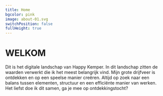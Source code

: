 ```yaml
---
title: Home
bgcolor: pink
image: about-01.svg
switchPosition: false
fullHeight: true
---
```


# WELKOM

Dit is het digitale landschap van Happy Kemper. In dit landschap zitten de waarden verwerkt die ik het meest belangrijk vind. Mijn grote drijfveer is ontdekken en op een speelse manier creëren. Altijd op zoek naar een balans tussen elementen, structuur en een efficiënte manier van werken. Het liefst doe ik dit samen, ga je mee op ontdekkingstocht?

